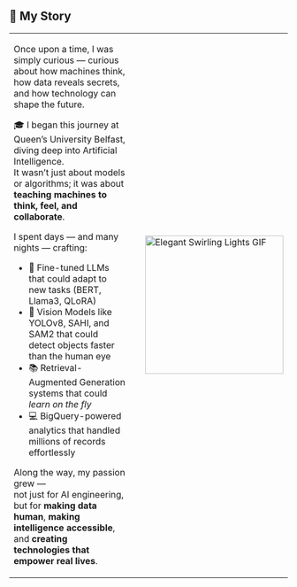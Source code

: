 ## 🌟 My Story

<table>
<tr>
<td>

Once upon a time, I was simply curious — curious about how machines think, how data reveals secrets, and how technology can shape the future.

🎓 I began this journey at Queen’s University Belfast, diving deep into Artificial Intelligence.  
It wasn’t just about models or algorithms; it was about **teaching machines to think, feel, and collaborate**.

I spent days — and many nights — crafting:
- 🧠 Fine-tuned LLMs that could adapt to new tasks (BERT, Llama3, QLoRA)
- 🎥 Vision Models like YOLOv8, SAHI, and SAM2 that could detect objects faster than the human eye
- 📚 Retrieval-Augmented Generation systems that could *learn on the fly*  
- 💻 BigQuery-powered analytics that handled millions of records effortlessly

Along the way, my passion grew —  
not just for AI engineering, but for **making data human**, **making intelligence accessible**, and **creating technologies that empower real lives**.

</td>
<td>
<img src="https://media4.giphy.com/media/JWuBH9rCO2uZuHBFpm/giphy.gif" width="250px" alt="Elegant Swirling Lights GIF" style="vertical-align: middle; margin-left: 20px;">
</td>
</tr>
</table>
